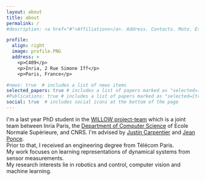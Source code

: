```yaml
---
layout: about
title: about
permalink: /
#description: <a href="#">Affiliations</a>. Address. Contacts. Moto. Etc.

profile:
  align: right
  image: profile.PNG
  address: >
    <p>C409</p>
    <p>Inria, 2 Rue Simone Iff</p>
    <p>Paris, France</p>

#news: true  # includes a list of news items
selected_papers: true # includes a list of papers marked as "selected={true}"
#Publications: true # includes a list of papers marked as "selected={true}"
social: true  # includes social icons at the bottom of the page
---
```


I'm a last year PhD student in the [WILLOW project-team](https://www.di.ens.fr/willow/index.php) which is a joint team between Inria Paris, the [Department of Computer Science](https://www.di.ens.fr) of Ecole Normale Supérieure, and CNRS. I'm advised by [Justin Carpentier](https://jcarpent.github.io) and [Jean Ponce](https://www.di.ens.fr/~ponce/).  
Prior to that, I received an engineering degree from Télécom Paris.   
My work focuses on learning representations of dynamical systems from sensor measurements.     
My research interests lie in robotics and control, computer vision and machine learning. 












